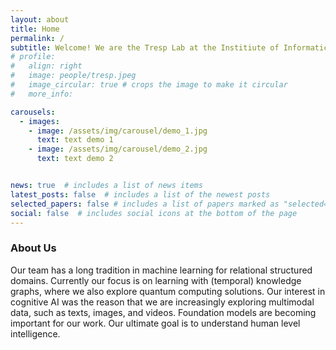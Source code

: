 ```yaml
---
layout: about
title: Home
permalink: /
subtitle: Welcome! We are the Tresp Lab at the Institiute of Informatics at LMU Munich directed by Prof. Dr. Volker Tresp. 
# profile:
#   align: right
#   image: people/tresp.jpeg
#   image_circular: true # crops the image to make it circular
#   more_info: 

carousels:
  - images:
    - image: /assets/img/carousel/demo_1.jpg
      text: text demo 1  
    - image: /assets/img/carousel/demo_2.jpg
      text: text demo 2


news: true  # includes a list of news items
latest_posts: false  # includes a list of the newest posts
selected_papers: false # includes a list of papers marked as "selected={true}"
social: false  # includes social icons at the bottom of the page
---
```


### About Us 


Our team has a long tradition in machine learning for relational structured domains. Currently our focus is on learning with (temporal) knowledge graphs, where we also explore quantum computing solutions.  Our interest in cognitive AI was the reason that we are increasingly exploring multimodal data, such as texts, images, and videos.  Foundation models are becoming important for our work.  Our ultimate goal is to understand human level intelligence. 

